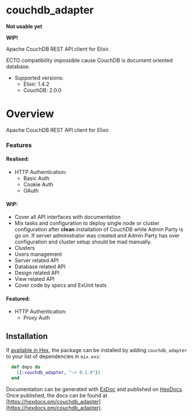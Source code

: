 # couchdb_adapter

__Not usable yet__

__WIP!__

Apache CouchDB REST API client for Elixir.

ECTO compatibility impossible cause CouchDB is document oriented database.

* Supported versions:
  - Elixir: 1.4.2
  - CouchDB: 2.0.0

# Overview

Apache CouchDB REST API client for Elixir.

### Features

#### Realised:
* HTTP Authentication:
  * Basic Auth
  * Cookie Auth
  * OAuth

#### WIP:

* Cover all API interfaces with documentation
* Mix tasks and configuration to deploy single node or cluster configuration after __clean__ installation of CouchDB while Admin Party is go on. If server administrator was created and Admin Party has over configuration and cluster setup should be mad manually.
* Clusters
* Users management
* Server related API
* Database related API
* Design related API
* View related API
* Cover code by specs and ExUnit tests

#### Featured:
* HTTP Authentication:
  * Proxy Auth

## Installation

If [available in Hex](https://hex.pm/docs/publish), the package can be installed
by adding `couchdb_adapter` to your list of dependencies in `mix.exs`:

```elixir
  def deps do
    [{:couchdb_adapter, "~> 0.1.0"}]
  end
```

Documentation can be generated with [ExDoc](https://github.com/elixir-lang/ex_doc)
and published on [HexDocs](https://hexdocs.pm). Once published, the docs can
be found at [https://hexdocs.pm/couchdb_adapter](https://hexdocs.pm/couchdb_adapter).

